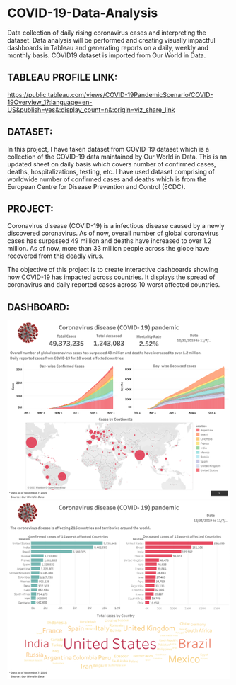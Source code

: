 # COVID-19-Data-Analysis


Data collection of daily rising coronavirus cases and interpreting the dataset. Data analysis will be performed and creating visually impactful dashboards in Tableau and generating reports on a daily, weekly and monthly basis. COVID19 dataset is imported from Our World in Data.

## TABLEAU PROFILE LINK:
[https://public.tableau.com/views/COVID-19PandemicScenario/COVID-19Overview_1?:language=en-US&publish=yes&:display_count=n&:origin=viz_share_link
](https://public.tableau.com/views/WorldwideCOVID-19PandemicScenario_16905705878470/COVID-19Overview_1?:language=en-US&publish=yes&:display_count=n&:origin=viz_share_link)
## DATASET: 
In this project, I have taken dataset from COVID-19 dataset which is a collection of the COVID-19 data maintained by Our World in Data. This is an updated sheet on daily basis which covers number of confirmed cases, deaths, hospitalizations, testing, etc. I have used dataset comprising of worldwide number of confirmed cases and deaths which is from the European Centre for Disease Prevention and Control (ECDC).


## PROJECT: 
Coronavirus disease (COVID-19) is a infectious disease caused by a newly discovered coronavirus. As of now, overall number of global coronavirus cases has surpassed 49 million and deaths have increased to over 1.2 million. As of now, more than 33 million people across the globe have recovered from this deadly virus.

The objective of this project is to create interactive dashboards showing how COVID-19 has impacted across countries. It displays the spread of coronavirus and daily reported cases across 10 worst affected countries.

## DASHBOARD:
<img width="600" alt="Geo map dashboard" src="Screenshot/COVID-19 Overview_1.png">
<img width="600" alt="Bar chart dashboard" src="Screenshot/COVID-19 Overview_2.png">



